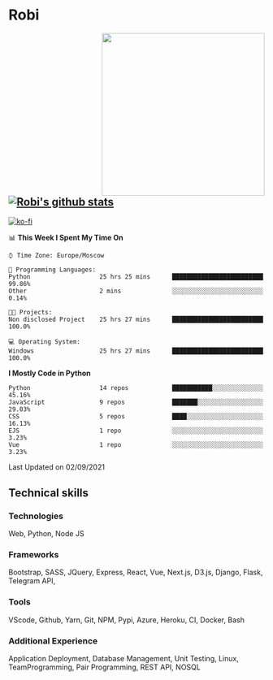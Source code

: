 # Robi

<img align='right' src='https://thumbs.gfycat.com/BleakGorgeousAmoeba-size_restricted.gif' width='320'>

[![Robi's github stats](https://github-readme-stats-lime-theta.vercel.app/api?username=robimez&count_private=true&show_icons=true&theme=dark)](https://github.com/RobiMez/github-readme-stats)
---
[![ko-fi](https://ko-fi.com/img/githubbutton_sm.svg)](https://ko-fi.com/K3K74LSLU)

<!--START_SECTION:waka-->
📊 **This Week I Spent My Time On** 

```text
⌚︎ Time Zone: Europe/Moscow

💬 Programming Languages: 
Python                   25 hrs 25 mins      █████████████████████████   99.86% 
Other                    2 mins              ░░░░░░░░░░░░░░░░░░░░░░░░░   0.14%

🐱‍💻 Projects: 
Non disclosed Project    25 hrs 27 mins      █████████████████████████   100.0%

💻 Operating System: 
Windows                  25 hrs 27 mins      █████████████████████████   100.0%

```

**I Mostly Code in Python** 

```text
Python                   14 repos            ███████████░░░░░░░░░░░░░░   45.16% 
JavaScript               9 repos             ███████░░░░░░░░░░░░░░░░░░   29.03% 
CSS                      5 repos             ████░░░░░░░░░░░░░░░░░░░░░   16.13% 
EJS                      1 repo              ░░░░░░░░░░░░░░░░░░░░░░░░░   3.23% 
Vue                      1 repo              ░░░░░░░░░░░░░░░░░░░░░░░░░   3.23%

```



 Last Updated on 02/09/2021
<!--END_SECTION:waka-->

## Technical skills

### Technologies 

Web, Python, Node JS

### Frameworks

Bootstrap, SASS, JQuery, Express, React, Vue, Next.js,
D3.js, Django, Flask, Telegram API,

### Tools

VScode, Github, Yarn, Git, NPM, Pypi, Azure, Heroku, CI, Docker, Bash

### Additional Experience

Application Deployment, Database Management, Unit Testing, Linux, TeamProgramming, Pair Programming, REST API, NOSQL
